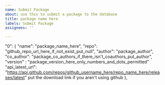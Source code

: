 ```yaml
---
name: Submit Package
about: use this to submit a package to the database
title: package name here
labels: Submit Package
assignees: ''

---
```


"0": {
    "name": "package_name_here",
    "repo": "github_repo_url_here_if_not_exist_put_null",
    "author": "package_author",
    "co_author": "package_co_authors_if_there_isn't_coauthors_put_author",
    "version" : "package_version_here_only_numbers_and_dots_permitted"
    "api_latest_url": "https://api.github.com/repos/github_username_here/repo_name_here/releases/latest" put the download link if you aren't using github
  },
